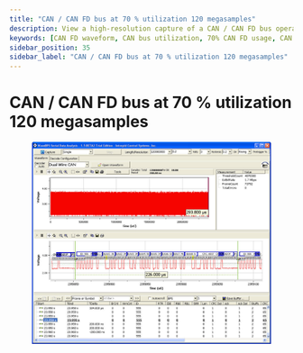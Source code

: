 ```yaml
---
title: "CAN / CAN FD bus at 70 % utilization 120 megasamples"
description: View a high-resolution capture of a CAN / CAN FD bus operating at 70% utilization with 120 megasamples, ideal for waveform analysis and decoding.
keywords: [CAN FD waveform, CAN bus utilization, 70% CAN FD usage, CAN FD oscilloscope capture, CAN FD 120 megasamples, CAN signal analysis, automotive CAN FD]
sidebar_position: 35
sidebar_label: "CAN / CAN FD bus at 70 % utilization 120 megasamples"
---
```


# CAN / CAN FD bus at 70 % utilization 120 megasamples

<div class="text--center">

<figure>

![image-40](../assets/image-40.png "image-40")
<figcaption></figcaption>
</figure>
</div>